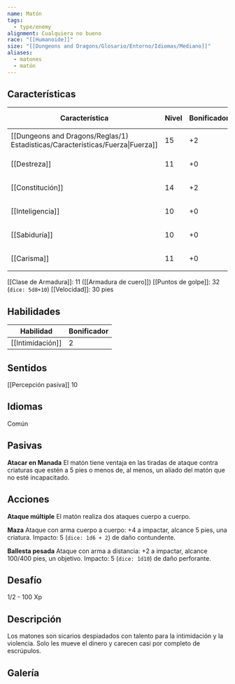 ```yaml
---
name: Matón
tags:
  - type/enemy
alignment: Cualquiera no bueno
race: "[[Humanoide]]"
size: "[[Dungeons and Dragons/Glosario/Entorno/Idiomas/Mediano]]"
aliases:
  - matones
  - matón
---
```


## Características
| Característica                                                                 | Nivel | Bonificador | Lanzar dado      |
| ------------------------------------------------------------------------------ | ----- | ----------- | ---------------- |
| [[Dungeons and Dragons/Reglas/1) Estadisticas/Características/Fuerza\|Fuerza]] | 15    | +2          | `dice: 1d20 + 2` |
| [[Destreza]]                                                                   | 11    | +0          | `dice: 1d20 + 0` |
| [[Constitución]]                                                               | 14    | +2          | `dice: 1d20 + 2` |
| [[Inteligencia]]                                                               | 10    | +0          | `dice: 1d20 + 0` |
| [[Sabiduría]]                                                                  | 10    | +0          | `dice: 1d20 + 0` |
| [[Carisma]]                                                                    | 11    | +0          | `dice: 1d20 + 0` |

[[Clase de Armadura]]: 11 ([[Armadura de cuero]])
[[Puntos de golpe]]: 32 (`dice: 5d8+10`)
[[Velocidad]]: 30 pies

## Habilidades

| Habilidad        | Bonificador |
| ---------------- | ----------- |
| [[Intimidación]] | 2           |

## Sentidos

[[Percepción pasiva]] 10

## Idiomas

Común

## Pasivas


**Atacar en Manada**
El matón tiene ventaja en las tiradas de ataque contra criaturas que estén a 5 pies o menos de, al menos, un aliado del matón que no esté incapacitado.

## Acciones

**Ataque múltiple**
El matón realiza dos ataques cuerpo a cuerpo.

**Maza**
Ataque con arma cuerpo a cuerpo: +4 a impactar, alcance 5 pies, una criatura. 
Impacto: 5 (`dice: 1d6 + 2`) de daño contundente.

**Ballesta pesada**
Ataque con arma a distancia: +2 a impactar, alcance 100/400 pies, un objetivo. 
Impacto: 5 (`dice: 1d10`) de daño perforante.

## Desafío

1/2 - 100 Xp

## Descripción

Los matones son sicarios despiadados con talento para la intimidación y la violencia. Solo les mueve el dinero y carecen casi por completo de escrúpulos.

## Galería